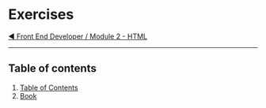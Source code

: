 # Exercises

[:arrow_backward: Front End Developer / Module 2 - HTML](../)

---

## Table of contents

1. [Table of Contents](01-table-of-contents/)
2. [Book](02-book/)
